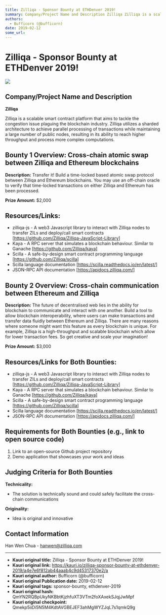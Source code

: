 ```yaml
---
title: Zilliqa - Sponsor Bounty at ETHDenver 2019!
summary: Company/Project Name and Description Zilliqa Zilliqa is a scalable smart contract platform that aims to tackle the congestion issue plaguing the blockchain industry. Zilliqa utilizes a sharded architecture to achieve parallel processing of transactions while maintaining a large number of public nodes, resulting in its ability to reach higher throughput and process more complex computations. Bounty 1 Overview- Cross-chain atomic swap between Zilliqa and Ethereum blockchains Description- Transfer
authors:
  - Bufficorn (@bufficorn)
date: 2019-02-12
some_url: 
---
```


# Zilliqa - Sponsor Bounty at ETHDenver 2019!

![](https://ipfs.infura.io/ipfs/Qmc79a5i7zjzBkgXSJFyNFsdQcYCpTARoxcbDoysyzRr5t)


## Company/Project Name and Description

**Zilliqa**

Zilliqa is a scalable smart contract platform that aims to tackle the congestion issue plaguing the blockchain industry. Zilliqa utilizes a sharded architecture to achieve parallel processing of transactions while maintaining a large number of public nodes, resulting in its ability to reach higher throughput and process more complex computations.

## Bounty 1 Overview: Cross-chain atomic swap between Zilliqa and Ethereum blockchains

**Description:** Transfer it! Build a time-locked based atomic swap protocol between Zilliqa and Ethereum blockchains. You may use an off-chain oracle to verify that time-locked transactions on either Zilliqa and Ethereum has been processed.

**Prize Amount:** $2,000

## Resources/Links:

- zilliqa-js - A web3 Javascript library to interact with Zilliqa nodes to transfer ZILs and deploy/call smart contracts [https://github.com/Zilliqa/Zilliqa-JavaScript-Library]
- Kaya - A RPC server that simulates a blockchain behaviour. Similar to Ganache [https://github.com/Zilliqa/kaya]
- Scilla - A safe-by-design smart contract programming language [https://github.com/Zilliqa/scilla]
- Scilla language documentation [https://scilla.readthedocs.io/en/latest/]
- JSON-RPC API documentation [https://apidocs.zilliqa.com/]

## Bounty 2 Overview: Cross-chain communication between Ethereum and Zilliqa

**Description:** The future of decentralised web lies in the ability for blockchain to communicate and interact with one another. Build a tool to allow blockchain interoperability, where users can make transactions and transfer data fluidly between Ethereum and Zilliqa. There are many reasons where someone might want this feature as every blockchain is unique. For example, Zilliqa is a high-throughput and scalable blockchain which allow for lower transaction fees. So get creative and scale your imagination!

**Prize Amount:** $3,000

## Resources/Links for Both Bounties:

- zilliqa-js - A web3 Javascript library to interact with Zilliqa nodes to transfer ZILs and deploy/call smart contracts [https://github.com/Zilliqa/Zilliqa-JavaScript-Library]
- Kaya - A RPC server that simulates a blockchain behaviour. Similar to Ganache [https://github.com/Zilliqa/kaya]
- Scilla - A safe-by-design smart contract programming language [https://github.com/Zilliqa/scilla]
- Scilla language documentation [https://scilla.readthedocs.io/en/latest/]
- JSON-RPC API documentation [https://apidocs.zilliqa.com/]

## Requirements for Both Bounties (e.g., link to open source code)

1. Link to an open-source Github project repository
2. Demo application that showcases your work and ideas

## Judging Criteria for Both Bounties

**Technicality:**
- The solution is technically sound and could safely facilitate the cross-chain communications

**Originality:**
- Idea is original and innovative

## Contact Information

Han Wen Chua - hanwen@zilliqa.com





---

- **Kauri original title:** Zilliqa - Sponsor Bounty at ETHDenver 2019!
- **Kauri original link:** https://kauri.io/zilliqa-sponsor-bounty-at-ethdenver-2019/a4e7e6f812ab44aaab4c9d45317370e2/a
- **Kauri original author:** Bufficorn (@bufficorn)
- **Kauri original Publication date:** 2019-02-12
- **Kauri original tags:** sponsor-bounty, ethdenver-2019
- **Kauri original hash:** QmYN2RQBpUkyNKBbtKjzhfuXT3VTm2foXAxekSJqjJwMpf
- **Kauri original checkpoint:** Qmekp5iiDi5N5M4KdtAVGBEJEF3ahMgWYZJqL7s1qmkQ9g



